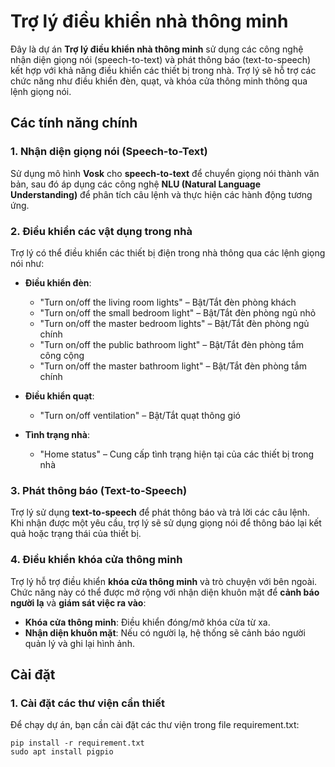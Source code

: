 # Trợ lý điều khiển nhà thông minh

Đây là dự án **Trợ lý điều khiển nhà thông minh** sử dụng các công nghệ nhận diện giọng nói (speech-to-text) và phát thông báo (text-to-speech) kết hợp với khả năng điều khiển các thiết bị trong nhà. Trợ lý sẽ hỗ trợ các chức năng như điều khiển đèn, quạt, và khóa cửa thông minh thông qua lệnh giọng nói.

## Các tính năng chính

### 1. Nhận diện giọng nói (Speech-to-Text)
Sử dụng mô hình **Vosk** cho **speech-to-text** để chuyển giọng nói thành văn bản, sau đó áp dụng các công nghệ **NLU (Natural Language Understanding)** để phân tích câu lệnh và thực hiện các hành động tương ứng.

### 2. Điều khiển các vật dụng trong nhà
Trợ lý có thể điều khiển các thiết bị điện trong nhà thông qua các lệnh giọng nói như:

- **Điều khiển đèn**:
  - "Turn on/off the living room lights" – Bật/Tắt đèn phòng khách
  - "Turn on/off the small bedroom light" – Bật/Tắt đèn phòng ngủ nhỏ
  - "Turn on/off the master bedroom lights" – Bật/Tắt đèn phòng ngủ chính
  - "Turn on/off the public bathroom light" – Bật/Tắt đèn phòng tắm công cộng
  - "Turn on/off the master bathroom light" – Bật/Tắt đèn phòng tắm chính

- **Điều khiển quạt**:
  - "Turn on/off ventilation" – Bật/Tắt quạt thông gió

- **Tình trạng nhà**:
  - "Home status" – Cung cấp tình trạng hiện tại của các thiết bị trong nhà

### 3. Phát thông báo (Text-to-Speech)
Trợ lý sử dụng **text-to-speech** để phát thông báo và trả lời các câu lệnh. Khi nhận được một yêu cầu, trợ lý sẽ sử dụng giọng nói để thông báo lại kết quả hoặc trạng thái của thiết bị.

### 4. Điều khiển khóa cửa thông minh
Trợ lý hỗ trợ điều khiển **khóa cửa thông minh** và trò chuyện với bên ngoài. Chức năng này có thể được mở rộng với nhận diện khuôn mặt để **cảnh báo người lạ** và **giám sát việc ra vào**:

- **Khóa cửa thông minh**: Điều khiển đóng/mở khóa cửa từ xa.
- **Nhận diện khuôn mặt**: Nếu có người lạ, hệ thống sẽ cảnh báo người quản lý và ghi lại hình ảnh.

## Cài đặt

### 1. Cài đặt các thư viện cần thiết

Để chạy dự án, bạn cần cài đặt các thư viện trong file requirement.txt:
```bash:
pip install -r requirement.txt
sudo apt install pigpio
```